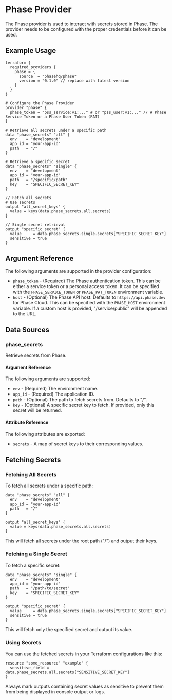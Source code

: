 # Phase Provider

The Phase provider is used to interact with secrets stored in Phase. The provider needs to be configured with the proper credentials before it can be used.

## Example Usage

```hcl
terraform {
  required_providers {
    phase = {
      source  = "phasehq/phase"
      version = "0.1.0" // replace with latest version
    }
  }
}

# Configure the Phase Provider
provider "phase" {
  phase_token = "pss_service:v1:..." # or "pss_user:v1:..." // A Phase Service Token or a Phase User Token (PAT)
}

# Retrieve all secrets under a specific path
data "phase_secrets" "all" {
  env    = "development"
  app_id = "your-app-id"
  path   = "/"
}

# Retrieve a specific secret
data "phase_secrets" "single" {
  env    = "development"
  app_id = "your-app-id"
  path   = "/specific/path"
  key    = "SPECIFIC_SECRET_KEY"
}

// Fetch all secrets
# Use secrets
output "all_secret_keys" {
  value = keys(data.phase_secrets.all.secrets)
}

// Single secret retrieval 
output "specific_secret" {
  value     = data.phase_secrets.single.secrets["SPECIFIC_SECRET_KEY"]
  sensitive = true
}
```

## Argument Reference

The following arguments are supported in the provider configuration:

* `phase_token` - (Required) The Phase authentication token. This can be either a service token or a personal access token. It can be specified with the `PHASE_SERVICE_TOKEN` or `PHASE_PAT_TOKEN` environment variable.
* `host` - (Optional) The Phase API host. Defaults to `https://api.phase.dev` for Phase Cloud. This can be specified with the `PHASE_HOST` environment variable. If a custom host is provided, "/service/public" will be appended to the URL.

## Data Sources

### phase_secrets

Retrieve secrets from Phase.

#### Argument Reference

The following arguments are supported:

* `env` - (Required) The environment name.
* `app_id` - (Required) The application ID.
* `path` - (Optional) The path to fetch secrets from. Defaults to "/".
* `key` - (Optional) A specific secret key to fetch. If provided, only this secret will be returned.

#### Attribute Reference

The following attributes are exported:

* `secrets` - A map of secret keys to their corresponding values.

## Fetching Secrets

### Fetching All Secrets

To fetch all secrets under a specific path:

```hcl
data "phase_secrets" "all" {
  env    = "development"
  app_id = "your-app-id"
  path   = "/"
}

output "all_secret_keys" {
  value = keys(data.phase_secrets.all.secrets)
}
```

This will fetch all secrets under the root path ("/") and output their keys.

### Fetching a Single Secret

To fetch a specific secret:

```hcl
data "phase_secrets" "single" {
  env    = "development"
  app_id = "your-app-id"
  path   = "/path/to/secret"
  key    = "SPECIFIC_SECRET_KEY"
}

output "specific_secret" {
  value     = data.phase_secrets.single.secrets["SPECIFIC_SECRET_KEY"]
  sensitive = true
}
```

This will fetch only the specified secret and output its value.

### Using Secrets

You can use the fetched secrets in your Terraform configurations like this:

```hcl
resource "some_resource" "example" {
  sensitive_field = data.phase_secrets.all.secrets["SENSITIVE_SECRET_KEY"]
}
```

Always mark outputs containing secret values as sensitive to prevent them from being displayed in console output or logs.